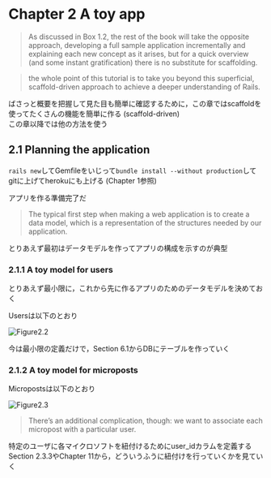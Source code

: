 # Chapter 2 A toy app

> As discussed in Box 1.2, the rest of the book will take the opposite approach, developing a full sample application incrementally and explaining each new concept as it arises, but for a quick overview (and some instant gratification) there is no substitute for scaffolding.

> the whole point of this tutorial is to take you beyond this superficial, scaffold-driven approach to achieve a deeper understanding of Rails.

ばさっと概要を把握して見た目も簡単に確認するために，この章ではscaffoldを使ってたくさんの機能を簡単に作る (scaffold-driven)  
この章以降では他の方法を使う

## 2.1 Planning the application

```rails new```してGemfileをいじって```bundle install --without production```してgitに上げてherokuにも上げる (Chapter 1参照)

アプリを作る準備完了だ

> The typical first step when making a web application is to create a data model, which is a representation of the structures needed by our application.

とりあえず最初はデータモデルを作ってアプリの構成を示すのが典型

### 2.1.1 A toy model for users

とりあえず最小限に，これから先に作るアプリのためのデータモデルを決めておく

Usersは以下のとおり

![Figure2.2](https://softcover.s3.amazonaws.com/636/ruby_on_rails_tutorial_3rd_edition/images/figures/demo_user_model.png)

今は最小限の定義だけで，Section 6.1からDBにテーブルを作っていく

### 2.1.2 A toy model for microposts

Micropostsは以下のとおり

![Figure2.3](https://softcover.s3.amazonaws.com/636/ruby_on_rails_tutorial_3rd_edition/images/figures/demo_micropost_model.png)

> There’s an additional complication, though: we want to associate each micropost with a particular user.

特定のユーザに各マイクロソフトを紐付けるためにuser_idカラムを定義する  
Section 2.3.3やChapter 11から，どういうふうに紐付けを行っていくかを見ていく
